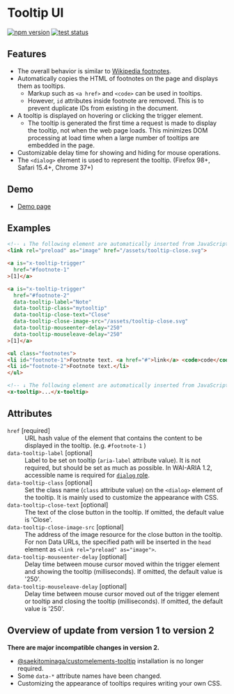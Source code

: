 # Tooltip UI

[![npm version](https://badge.fury.io/js/%40saekitominaga%2Fcustomelements-tooltip-trigger.svg)](https://www.npmjs.com/package/@saekitominaga/customelements-tooltip-trigger)
[![test status](https://github.com/SaekiTominaga/webui/actions/workflows/tooltip-trigger-test.yml/badge.svg)](https://github.com/SaekiTominaga/webui/actions/workflows/tooltip-trigger-test.yml)

## Features

- The overall behavior is similar to [Wikipedia footnotes](https://en.wikipedia.org/wiki/Help:Footnotes).
- Automatically copies the HTML of footnotes on the page and displays them as tooltips.
  - Markup such as `<a href>` and `<code>` can be used in tooltips.
  - However, `id` attributes inside footnote are removed. This is to prevent duplicate IDs from existing in the document.
- A tooltip is displayed on hovering or clicking the trigger element.
  - The tooltip is generated the first time a request is made to display the tooltip, not when the web page loads. This minimizes DOM processing at load time when a large number of tooltips are embedded in the page.
- Customizable delay time for showing and hiding for mouse operations.
- The `<dialog>` element is used to represent the tooltip. (Firefox 98+, Safari 15.4+, Chrome 37+)

## Demo

- [Demo page](https://saekitominaga.github.io/webui/customelements/tooltip-trigger/demo.html)

## Examples

```HTML
<!-- ↓ The following element are automatically inserted from JavaScript in `<head>` when the page loads -->
<link rel="preload" as="image" href="/assets/tooltip-close.svg">

<a is="x-tooltip-trigger"
  href="#footnote-1"
>[1]</a>

<a is="x-tooltip-trigger"
  href="#footnote-2"
  data-tooltip-label="Note"
  data-tooltip-class="mytooltip"
  data-tooltip-close-text="Close"
  data-tooltip-close-image-src="/assets/tooltip-close.svg"
  data-tooltip-mouseenter-delay="250"
  data-tooltip-mouseleave-delay="250"
>[1]</a>

<ul class="footnotes">
<li id="footnote-1">Footnote text. <a href="#">link</a> <code>code</code> <em>emphasis</em></li>
<li id="footnote-2">Footnote text.</li>
</ul>

<!-- ↓ The following element are automatically inserted from JavaScript just before `</body>` when the first request to display the tooltip is made -->
<x-tooltip>...</x-tooltip>
```

## Attributes

<dl>
<dt><code>href</code> [required]</dt>
<dd>URL hash value of the element that contains the content to be displayed in the tooltip. (e.g. <code>#footnote-1</code> )</dd>
<dt><code>data-tooltip-label</code> [optional]</dt>
<dd>Label to be set on tooltip (<code>aria-label</code> attribute value). It is not required, but should be set as much as possible. In WAI-ARIA 1.2, accessible name is required for <a href="https://www.w3.org/TR/wai-aria-1.2/#dialog"><code>dialog</code> role</a>.</dd>
<dt><code>data-tooltip-class</code> [optional]</dt>
<dd>Set the class name (<code>class</code> attribute value) on the <code>&lt;dialog&gt;</code> element of the tooltip. It is mainly used to customize the appearance with CSS.</dd>
<dt><code>data-tooltip-close-text</code> [optional]</dt>
<dd>The text of the close button in the tooltip. If omitted, the default value is 'Close'.</dd>
<dt><code>data-tooltip-close-image-src</code> [optional]</dt>
<dd>The address of the image resource for the close button in the tooltip. For non Data URLs, the specified path will be inserted in the <code>head</code> element as <code>&lt;link rel="preload" as="image"&gt;</code>.</dd>
<dt><code>data-tooltip-mouseenter-delay</code> [optional]</dt>
<dd>Delay time between mouse cursor moved within the trigger element and showing the tooltip (milliseconds). If omitted, the default value is '250'.</dd>
<dt><code>data-tooltip-mouseleave-delay</code> [optional]</dt>
<dd>Delay time between mouse cursor moved out of the trigger element or tooltip and closing the tooltip (milliseconds). If omitted, the default value is '250'.</dd>
</dl>

## Overview of update from version 1 to version 2

**There are major incompatible changes in version 2.**

- [@saekitominaga/customelements-tooltip](https://www.npmjs.com/package/@saekitominaga/customelements-tooltip) installation is no longer required.
- Some `data-*` attribute names have been changed.
- Customizing the appearance of tooltips requires writing your own CSS.
